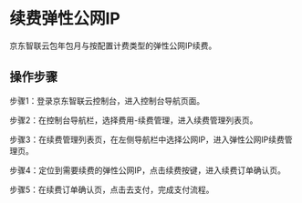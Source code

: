 # 续费弹性公网IP

京东智联云包年包月与按配置计费类型的弹性公网IP续费。

## 操作步骤

步骤1：登录京东智联云控制台，进入控制台导航页面。

步骤2：在控制台导航栏，选择费用-续费管理，进入续费管理列表页。

步骤3：在续费管理列表页，在左侧导航栏中选择公网IP，进入弹性公网IP续费管理页。

步骤4：定位到需要续费的弹性公网IP，点击续费按键，进入续费订单确认页。

步骤5：在续费订单确认页，点击去支付，完成支付流程。
